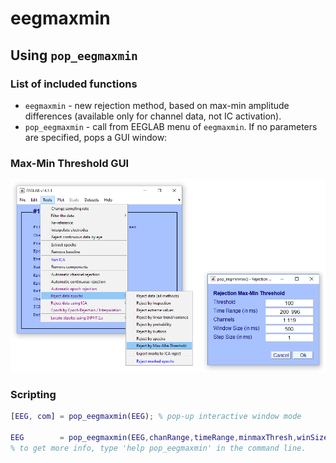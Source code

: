 eegmaxmin
=========

Using `pop_eegmaxmin`
---------------------

### List of included functions

-   `eegmaxmin` - new rejection method, based on max-min amplitude differences (available only for channel data, not IC activation).
-   `pop_eegmaxmin` - call from EEGLAB menu of `eegmaxmin`. If no parameters are specified, pops a GUI window:

### Max-Min Threshold GUI

![pop\_eegmaxmin](maxmin_eg.png)

### Scripting

``` matlab
[EEG, com] = pop_eegmaxmin(EEG); % pop-up interactive window mode

EEG        = pop_eegmaxmin(EEG,chanRange,timeRange,minmaxThresh,winSize,stepSize,maW);
% to get more info, type 'help pop_eegmaxmin' in the command line.
```

